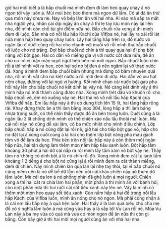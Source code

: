 giờ hai mới biết á là bắp chuối mà mình đem đi làm heo quay chay á nó ngon tới vậy luôn á. Mùi mùi béo béo thơm mà ngon dữ lắm. Có ai đã ăn thử qua món này chưa nè. Nay vô bếp làm ăn với hai nha. Ai nào mà sắp ra mắt nhà người yêu, nhân cái dịp ngày ăn chay á thì lẹ tay lưu món này lại liền nha, để mình còn chỗ tài ghi điểm nữa nè. Bắp chuối rửa xong á thì mình đem đi luộc. Sẵn nhà có nồi lẩu hấp Kachi của Vifiba nè, hai lấy ra xài rồi lát nữa mình hấp heo quay chay luôn. Lấy hai tầng hấp trên ra, đổ nước vô ngăn lẩu ở dưới cùng rồi hai cho chanh với muối vô rồi mình thả bắp chuối vô luộc cho nó trắng. Đợi bắp chuối nó chín á thì quay qua hai đi pha bột năng với bột gạo. Hai có dằn vô miếng gia vị với nước cốt dừa nữa, để ăn cho nó có vị mặn mặn ngọt ngọt béo béo nó mới ngon. Bắp chuối luộc chín rồi á thì mình vớt ra hen, còn hai sợ nó bị đen á nên ngâm lại vô thao nước đá. Xong á mình đem bắp chuối bằm nhưng mà đừng có bằm nhuyễn quá nha, rồi mình vắt cho nó kiệt nước á rồi mới đem đi ướp. Hai dằn vô xíu hạt nêm chay, đường với lại ngũ vị hương. Rồi mình chan cái nước bột gạo pha hồi nãy lên cho bắp chuối nó kết dính lại vậy nè. Nó càng kết dính vậy á thì mình hấp nó mới thành công được nha. Xong mình trét dầu vô khuôn rồi cho bắp chuối vô, ém nó xuống vậy nè. Hai thả nó vô nồi lẩu hấp Kachi của Vifiba để hấp. Em lẩu hấp này á thì có dung tích lớn 15 lít, hai tầng hấp rộng rãi. Khay đựng thức ăn á thì làm bằng inox 304, lòng hấp á thì làm bằng nhựa trong suốt, có thể nhìn thấy được đồ ăn bên trong luôn. Dưới cùng á là ngăn lẩu 2 lít chống dính mình có thể chiên xào nấu lẩu thoải mái luôn. Mà cái nồi này nó cũng dễ xài lắm, có ba mức nhiệt cho mình điều chỉnh. Lớp bắp chuối hấp á nó cũng đặt lại rồi nè, giờ hai cho tiếp bột gạo vô, hấp cho nó đặt lại á xong cuối cùng á là hai cho thêm lớp bột năng pha màu gạch tôm vô để làm da heo. Phía bên trên nồi lẩu hấp này á còn thêm một ngăn hấp nữa, hai tận dụng làm thêm món nấm hấp tiêu xanh luôn. Bột hấp tầm khoảng 30 phút á hai dở cái nắp ra rồi mình lấy tăm xăm vô bột vậy nè. Thấy tăm nó không có dính bột á là nó chín rồi đó. Xong mình đem cất tủ lạnh tầm khoảng 1 2 tiếng á cho bột nó cứng lại á rồi mình đem ra cắt thành miếng, đem đi chiên. Này mình chiên lăn qua lăn lại nhẹ tay thôi, tại vì bắp chuối nó cũng mềm nên là nó dễ bể dữ lắm nên nói cái khâu chiên này nó thơm dữ lắm luôn. Mà cái da lơn á nó phồng nhìn đã ghê luôn á mọi người. Chiên xong á thì hai cắt ra chia làm hai phần, một phần á thì mình ăn với bánh hỏi, còn một phần nữa thì hai rưới cái sốt tiêu xanh này lên nè. Vậy là mình có thêm một món heo quay sốt tiêu xanh. Còn nấm hấp á hai để trong nồi lẩu hấp Kachi của Vifiba luôn, mình ăn nóng cho nó ngon. Mà phải công nhận á là cái em lẩu hấp này á quá tiện luôn. Hai thấy á là làm quà biếu cho cha mẹ đồ có ý nghĩa lắm luôn á mà cũng vừa hay á là sắp tới Vu Lan rồi nè. Mùa Vu Lan này á ba mẹ vừa có quà mà vừa có món ngon để ăn nữa thì còn gì bằng. Còn bây giờ á thì hai mời mọi người cùng ăn với nhà hai nha.